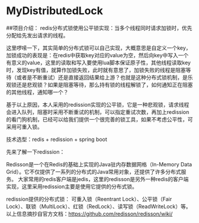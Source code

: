 # MyDistributedLock
##项目介绍：
redis分布式锁使用公平锁实现：当多个线程同时请求加锁时，优先分配给先发出请求的线程。

这里啰嗦一下，其实简单的分布式锁可以自己实现，大概意思是自定义一个key，加锁成功的表现是：在redis中获取key对应的value为空，然后向key中写入一个有意义的value，这里的读取和写入要使用lua脚本保证原子性，其他线程读取key时，发现key有值，就算作加锁失败，此时就有意思了，加锁失败的线程是阻塞等待（或者是不断重试）还是直接返回结果给上游？也就是这种分布式锁机制，是乐观锁还是悲观锁？如果是阻塞等待，那么持有锁的线程解锁了，如何通知正在阻塞的其他线程，通知哪一个？

基于以上原因，本人采用的redission实现的公平锁，它是一种悲观锁，请求线程会进入队列，阻塞时采用不断重试的机制，可以指定重试次数，再加上redission的看门狗机制，已经可以给我们提供一个很完善的锁工具，如果不考虑公平性，可采用可重入锁。

技术选型：redis + redission + spring boot

先来了解一下redission：

Redisson是一个在Redis的基础上实现的Java驻内存数据网格（In-Memory Data Grid）。它不仅提供了一系列的分布式的Java常用对象，还提供了许多分布式服务。
大家常用的redis客户端是jedis，这里的redisson是另外一种redis的客户端实现，这里采用redission主要是使用它提供的分布式锁。

redission提供的分布式锁：
 可重入锁（Reentrant Lock）、公平锁（Fair Lock）、联锁（MultiLock）、红锁（RedLock）、读写锁（ReadWriteLock）等。
以上信息摘抄自官方文档：https://github.com/redisson/redisson/wiki/

